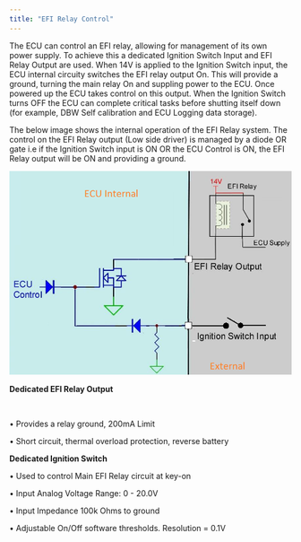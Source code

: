 ```yaml
---
title: "EFI Relay Control"
---
```



The ECU can control an EFI relay, allowing for management of its own power supply. To achieve this a dedicated Ignition Switch Input and EFI Relay Output are used. When 14V is applied to the Ignition Switch input, the ECU internal circuity switches the EFI relay output On. This will provide a ground, turning the main relay On and suppling power to the ECU. Once powered up the ECU takes control on this output. When the Ignition Switch turns OFF the ECU can complete critical tasks before shutting itself down (for example, DBW Self calibration and ECU Logging data storage).&nbsp;


The below image shows the internal operation of the EFI Relay system. The control on the EFI Relay output (Low side driver) is managed by a diode OR gate i.e if the Ignition Switch input is ON OR the ECU Control is ON, the EFI Relay output will be ON and providing a ground.&nbsp;


![Image](</img/Untitled224.png>)



**Dedicated EFI Relay Output**

**&nbsp;**

• Provides a relay ground, 200mA Limit&nbsp;

• Short circuit, thermal overload protection, reverse battery&nbsp;


**Dedicated Ignition Switch**&nbsp;


• Used to control Main EFI Relay circuit at key-on&nbsp;

• Input Analog Voltage Range: 0 - 20.0V&nbsp;

• Input Impedance 100k Ohms to ground&nbsp;

• Adjustable On/Off software thresholds. Resolution = 0.1V&nbsp;

